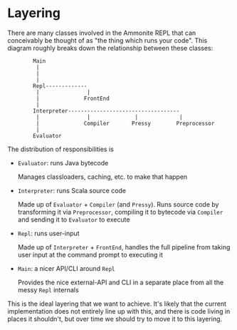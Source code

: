 Layering
========

There are many classes involved in the Ammonite REPL that can conceivably be
thought of as "the thing which runs your code". This diagram roughly breaks
down the relationship between these classes:

```
        Main
         |
         |
         |
        Repl-------------
         |               |
         |              FrontEnd
         |
        Interpreter-----------------------------------
         |               |              |             |
         |              Compiler       Pressy        Preprocessor
         |
        Evaluator
```

The distribution of responsibilities is

- `Evaluator`: runs Java bytecode

  Manages classloaders, caching, etc. to make that happen

- `Interpreter`: runs Scala source code
  
  Made up of `Evaluator` + `Compiler` (and `Pressy`). Runs source code by 
  transforming it via `Preprocessor`, compiling it to bytecode via `Compiler` 
  and sending it to `Evaluator` to execute 
 
- `Repl`: runs user-input

  Made up of `Interpreter` + `FrontEnd`, handles the full pipeline from taking
  user input at the command prompt to executing it 

- `Main`: a nicer API/CLI around `Repl`

  Provides the nice external-API and CLI in a separate place from all the 
  messy `Repl` internals
  
  
This is the ideal layering that we want to achieve. It's likely that the 
current implementation does not entirely line up with this, and there is code
living in places it shouldn't, but over time we should try to move it to this
layering.